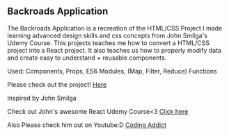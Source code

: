 ## Backroads Application

The Backroads Application is a recreation of the HTML/CSS Project I made learning advanced design skills and css concepts from John Smilga's Udemy Course. This projects teaches me how to convert a HTML/CSS project into a React project. It also teaches us how to properly modify data and create easy to understand + reusable components.

Used: Components, Props, ES6 Modules, (Map, Filter, Reduce) Functions

Please check out the project! [Here](https://samin-react-backroads-application.netlify.app)

Inspired by John Smilga

Check out John's awesome React Udemy Course<3 [Click here](https://www.udemy.com/course/react-tutorial-and-projects-course/)

Also Please check him out on Youtube:D
[Coding Addict](https://www.youtube.com/@CodingAddict)
